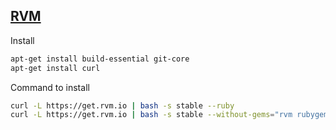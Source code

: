 ## [RVM](https://rvm.io/rvm/install/)

Install

```bash
apt-get install build-essential git-core
apt-get install curl
```

Command to install

```bash
curl -L https://get.rvm.io | bash -s stable --ruby
curl -L https://get.rvm.io | bash -s stable --without-gems="rvm rubygems-bundler"
```

